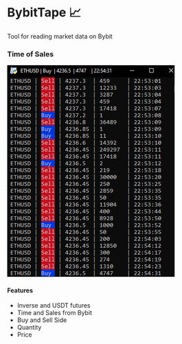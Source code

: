 # BybitTape :chart_with_upwards_trend:

Tool for reading market data on Bybit


### Time of Sales

![Time and Sales](TimeandSales.PNG)

####  Features

* Inverse and USDT futures
* Time and Sales from Bybit
* Buy and Sell Side
* Quantity
* Price 
